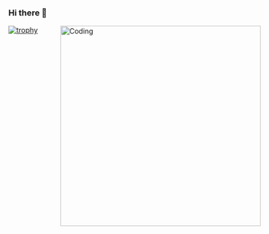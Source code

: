 ### Hi there 👋

<!--
**Senza-Paura/Senza-Paura** is a ✨ _special_ ✨ repository because its `README.md` (this file) appears on your GitHub profile.

Here are some ideas to get you started:

- 🔭 I’m currently working on BCP
- 🌱 I’m currently learning Software Engineering
- ⚡ Fun fact: Cat&Dogs Lover"
-->
[![trophy](https://github-profile-trophy.vercel.app/?username=ryo-ma&theme=onedark)](https://github.com/ryo-ma/github-profile-trophy)
 <img align="right" alt="Coding" width="400" src="add your link 
  here">
